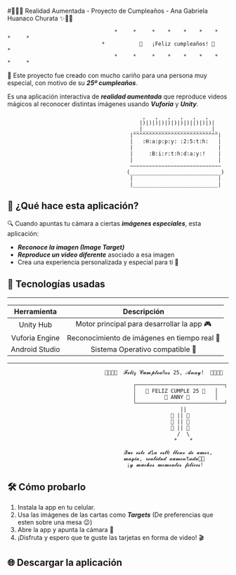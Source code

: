 #🎂🎁✨ Realidad Aumentada - Proyecto de Cumpleaños - Ana Gabriela Huanaco Churata ✨🎁🎂

```
                                  *     *     *    *    *    *    *     *     *
                              *           🎉   ¡Feliz cumpleaños! 🎉             *
                                  *     *     *    *    *    *    *     *     *
```
 🧡 Este proyecto fue creado con mucho cariño para una persona muy especial, con motivo de su ***25º cumpleaños***. 
 
 Es una aplicación interactiva de ***realidad aumentada*** que reproduce videos mágicos al reconocer distintas imágenes usando ***Vuforia*** y ***Unity***.
 
```
                                           ,   ,   ,   ,   ,   ,  
                                          |)|)|)|)|)|)|)|)||)|)|)|
                                        __|______________________|_
                                       |^^^^^^^^^^^^^^^^^^^^^^^^^^^|
                                       |   :H:a:p:p:y: :2:5:t:h:   |
                                       |                           |
                                       |     :B:i:r:t:h:d:a:y:!    |
                                       |                           |
                                       ~~~~~~~~~~~~~~~~~~~~~~~~~~~~~
                                      (_____________________________)
                                       |                           |
                                       |___________________________|
```

## 📱 ¿Qué hace esta aplicación?

🔍 Cuando apuntas tu cámara a ciertas ***imágenes especiales***, esta aplicación:
- ***Reconoce la imagen (Image Target)***
- ***Reproduce un video diferente*** asociado a esa imagen
- Crea una experiencia personalizada y especial para ti 💫

## 🧰 Tecnologías usadas
---
|    Herramienta   |                Descripción                      |
|:------------------:|:-------------------------------------------------:|
| Unity Hub            | Motor principal para desarrollar la app 🎮          |     
| Vuforia Engine   | Reconocimiento de imágenes en tiempo real 🔎       |   
| Android Studio          | Sistema Operativo compatible 📱                   |

---

```
                               🎉🎂🎈🎊  𝓕𝓮𝓵𝓲𝔃 𝓒𝓾𝓶𝓹𝓵𝓮𝓪ñ𝓸𝓼 25, 𝓐𝓷𝓷𝔂!  🎊🎈🎂🎉

                                        ┌────────────────────────────┐
                                        │   🥳 FELIZ CUMPLE 25 🥳   │
                                        │         🎂 ANNY 🎂        │
                                        └────────────────────────────┘
                                                       ||
                                                    🎈 || 🎈
                                                    🎈 || 🎈
                                                    🎈 || 🎈
                                                      /  \
                                                     *    *

                                     𝓠𝓾𝓮 𝓮𝓼𝓽𝓮 𝓭í𝓪 𝓮𝓼𝓽é 𝓵𝓵𝓮𝓷𝓸 𝓭𝓮 𝓪𝓶𝓸𝓻,
                                     𝓶𝓪𝓰𝓲𝓪, 𝓻𝓮𝓪𝓵𝓲𝓭𝓪𝓭 𝓪𝓾𝓶𝓮𝓷t𝓪𝓭𝓪🤭💫
                                      ¡𝔂 𝓶𝓾𝓬𝓱𝓸𝓼 𝓶𝓸𝓶𝓮𝓷𝓽𝓸𝓼 𝓯𝓮𝓵𝓲𝓬𝓮𝓼!
```
## 🛠️ Cómo probarlo
1. Instala la app en tu celular.
2. Usa las imágenes de las cartas como ***Targets*** (De preferencias que esten sobre una mesa 😉)
3. Abre la app y apunta la cámara 📸
4. ¡Disfruta y espero que te guste las tarjetas en forma de video! 🎬

## 🌐 Descargar la aplicación

